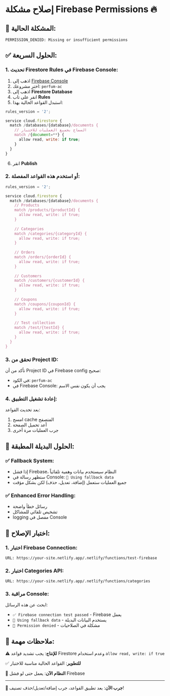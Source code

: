 # إصلاح مشكلة Firebase Permissions 🔥

## 🚨 المشكلة الحالية:
```
PERMISSION_DENIED: Missing or insufficient permissions
```

## ✅ الحلول السريعة:

### 1. **تحديث Firestore Rules في Firebase Console**:

1. اذهب إلى [Firebase Console](https://console.firebase.google.com/)
2. اختر مشروعك: `perfum-ac`
3. اذهب إلى **Firestore Database**
4. انقر على تاب **Rules**
5. استبدل القواعد الحالية بهذا:

```javascript
rules_version = '2';

service cloud.firestore {
  match /databases/{database}/documents {
    // السماح بجميع العمليات للاختبار
    match /{document=**} {
      allow read, write: if true;
    }
  }
}
```

6. انقر **Publish**

### 2. **أو استخدم هذه القواعد المفصلة**:

```javascript
rules_version = '2';

service cloud.firestore {
  match /databases/{database}/documents {
    // Products
    match /products/{productId} {
      allow read, write: if true;
    }
    
    // Categories  
    match /categories/{categoryId} {
      allow read, write: if true;
    }
    
    // Orders
    match /orders/{orderId} {
      allow read, write: if true;
    }
    
    // Customers
    match /customers/{customerId} {
      allow read, write: if true;
    }
    
    // Coupons
    match /coupons/{couponId} {
      allow read, write: if true;
    }
    
    // Test collection
    match /test/{testId} {
      allow read, write: if true;
    }
  }
}
```

### 3. **تحقق من Project ID**:

تأكد من أن Project ID في Firebase config صحيح:
- في الكود: `perfum-ac`
- في Firebase Console: يجب أن يكون نفس الاسم

### 4. **إعادة تشغيل التطبيق**:

بعد تحديث القواعد:
1. امسح cache المتصفح
2. أعد تحميل الصفحة
3. جرب العمليات مرة أخرى

## 🔧 الحلول البديلة المطبقة:

### ✅ **Fallback System**:
- إذا فشل Firebase، النظام سيستخدم بيانات وهمية تلقائياً
- ستظهر رسالة في Console: `🔄 Using fallback data`
- جميع العمليات ستعمل (إضافة، تعديل، حذف) لكن بشكل مؤقت

### ✅ **Enhanced Error Handling**:
- رسائل خطأ واضحة
- تشخيص تلقائي للمشاكل
- logging مفصل في Console

## 🧪 اختبار الإصلاح:

### 1. **اختبار Firebase Connection**:
```
URL: https://your-site.netlify.app/.netlify/functions/test-firebase
```

### 2. **اختبار Categories API**:
```
URL: https://your-site.netlify.app/.netlify/functions/categories
```

### 3. **مراقبة Console**:
ابحث عن هذه الرسائل:
- `✅ Firebase connection test passed` - Firebase يعمل
- `🔄 Using fallback data` - يستخدم البيانات البديلة
- `🔐 Permission denied` - مشكلة في الصلاحيات

## 📝 ملاحظات مهمة:

⚠️ **للإنتاج**: يجب تشديد قواعد Firestore وعدم استخدام `allow read, write: if true`

✅ **للتطوير**: القواعد الحالية مناسبة للاختبار

🔄 **النظام الآن**: يعمل حتى لو فشل Firebase

---

**🎯 جرب الآن**: بعد تطبيق القواعد، جرب إضافة/تعديل/حذف تصنيف! 